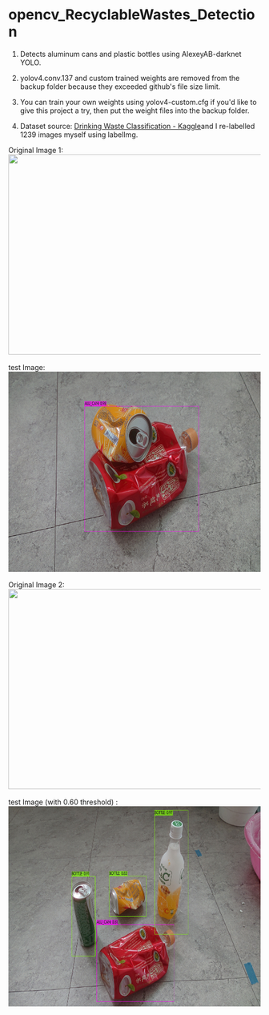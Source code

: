# opencv_RecyclableWastes_Detection

1. Detects aluminum cans and plastic bottles using AlexeyAB-darknet YOLO.

2. yolov4.conv.137 and custom trained weights are removed from the backup folder because they exceeded github's file size limit.

3. You can train your own weights using yolov4-custom.cfg if you'd like to give this project a try, then put the weight files into the backup folder.

4. Dataset source: <a href="https://www.kaggle.com/arkadiyhacks/drinking-waste-classification">Drinking Waste Classification - Kaggle</a>and I re-labelled 1239 images myself using labelImg.

Original Image 1: <br/>
<img src="https://github.com/PDooDP/opencv_RecyclableWastes_Detection/blob/master/test_data/my_04.JPG" width="600" height="400">

test Image: <br/>
<img src="https://github.com/PDooDP/opencv_RecyclableWastes_Detection/blob/master/test_data/my_04_predictions.JPG" width="600" height="400">

Original Image 2: <br/>
<img src="https://github.com/PDooDP/opencv_RecyclableWastes_Detection/blob/master/test_data/my_06.JPG" width="600" height="400">

test Image (with 0.60 threshold) : <br/>
<img src="https://github.com/PDooDP/opencv_RecyclableWastes_Detection/blob/master/test_data/my_06_predictions_t0-6.JPG" width="600" height="400">
